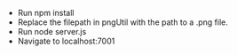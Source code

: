 * Run npm install
* Replace the filepath in pngUtil with the path to a .png file.
* Run node server.js
* Navigate to localhost:7001